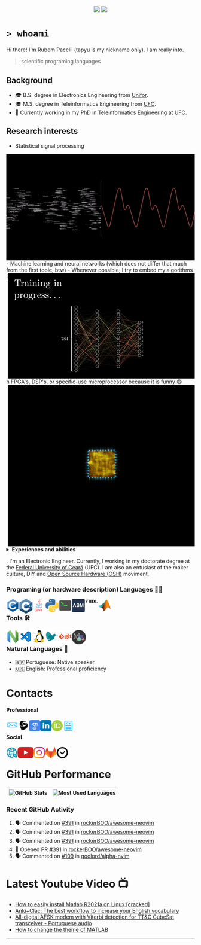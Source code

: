 <!--
**tapyu/tapyu** is a ✨ _special_ ✨ repository because its `README.md` (this file) appears on your GitHub profile.

Here are some ideas to get you started:

- 🔭 I’m currently working on ...
- 🌱 I’m currently learning ...
- 👯 I’m looking to collaborate on ...
- 🤔 I’m looking for help with ...
- 💬 Ask me about ...
- 📫 How to reach me: ...
- 😄 Pronouns: ...
- ⚡ Fun fact: ...

That is what I'm using to make the this Markdown:

- Shelds.io: https://github.com/badges/shields
- github-readme-stats: https://github.com/anuraghazra/github-readme-stats
- How To Create An Amazing Profile ReadMe With GitHub Actions -> https://www.youtube.com/watch?v=ECuqb5Tv9qI
- How To Use Github's New Personal README and Wakatime: https://www.youtube.com/watch?v=jazcHIaitfE
- awesome-github-profile-readme: https://github.com/abhisheknaiidu/awesome-github-profile-readme

ABOUT DEPLOYING YOUR OWN VERCEL INSTANCE
1 -> https://github.com/anuraghazra/github-readme-stats#deploy-on-your-own-vercel-instance
2 ->https://www.youtube.com/watch?v=n6d4KHSKqGk&t=107s
3 -> https://github.com/tapyu/github-readme-stats/blob/master/vercel.json
4 -> https://vercel.com/docs/cli#project-configuration


-->

<p align='center'>
    <img align='center' src="https://img.shields.io/github/followers/tapyu?style=social">
    <img align='center' src="https://visitor-badge.glitch.me/badge?page_id=tapyu.visitor-badge">
</p>

# `> whoami`
Hi there! I'm Rubem Pacelli (tapyu is my nickname only). I am really into.
> scientific programing languages
## Background
- 🎓 B.S. degree in Electronics Engineering from [Unifor][UNIFORwebsite].
- 🎓 M.S. degree in Teleinformatics Engineering from [UFC][UFCwebsite].
- 🔬 Currently working in my PhD in Teleinformatics Engineering at [UFC][UFCwebsite].
## Research interests
- Statistical signal processing
<img align="right" src="figs/signal.gif">
- Machine learning and neural networks (which does not differ that much from the first topic, btw)
<img align="right" src="figs/MLP.gif">
- Whenever possible, I try to embed my algorithms in FPGA's, DSP's, or specific-use microprocessor because it is funny 😄
<img align="right" src="figs/microprocessor.gif">


<details>
    <summary><b> Experiences and abilities </b></summary>
    I have already been some contact with the followings Programing (or hardware description) Languages:
</details>

. I'm an Electronic Engineer. Currently, I working in my doctorate degree at the [Federal University of Ceará][UFCwebsite] (UFC). I am also an entusiast of the maker culture, DIY and [Open Source Hardware (OSH)][OSHWA wb about] moviment.

### Programing (or hardware description) Languages 👨‍💻

[<img align="left" alt="c" width="35px" src="figs/c_colorful.svg" />][cweb]
[<img align="left" alt="cpp" width="35px" src="figs/cpp_colorful.svg" />][cppweb]
[<img align="left" alt="java" width="35px" src="figs/java_colorful.svg" />][javaweb]
[<img align="left" alt="python" width="35px" src="figs/python_colorful.svg" />][pythonweb]
[<img align="left" alt="Unix shell scripting" width="35px" src="figs/utilities-x-terminal.svg"/>][unix shell script web]
[<img align="left" alt="assembly" width="35px" src="figs/assembly.png" />][assemblyweb]
[<img align="left" alt="VHDL" width="35px" src="figs/VHDL.jfif" />][VHDLweb]
[<img align="left" alt="matlab" width="35px" src="figs/icons8-matlab.svg" />][matlabweb]
<!-- - R -->
<br/>

### Tools 🛠

[<img align="left" alt="vim" width="35px" src="figs/neovim.svg" />][vimweb]
[<img align="left" alt="visual studio code" width="35px" src="figs/vscode_colorful.svg" />][vscodeweb]
[<img align="left" alt="linux" width="35px" src="figs/linux_colorful.svg"  />][linuxweb]
[<img align="left" alt="latex" width="35px" src="figs/icons8-latex.svg" />][latexweb]
[<img align="left" alt="git" width="35px" src="figs/git.svg" />][gitweb]
<!-- [<img align="left" alt="anaconda" width="35px" src="https://cdn.jsdelivr.net/npm/simple-icons@v3/icons/anaconda.svg" />][anacondaweb] -->
[<img align="left" alt="manim" width="38px" src="https://raw.githubusercontent.com/ManimCommunity/manim/main/logo/dark/dark_background.svg" />][manim-communityweb]
<br/>
### Natural Languages 👅
- :brazil: Portuguese: Native speaker
- :us: English: Professional proficiency

<!-- --- -->
# Contacts

#### Professional

[<img align="left" alt="rubem email" height="25" width="32px" src="figs/email_blue.svg" />][email]
[<img align="left" alt="rubem lattes" height="30" src="figs/lattes.png" />][lattes]
[<img align="left" alt="rubem scholar" height="30" src="figs/google_schola_colorful.svg" />][scholar]
[<img align="left" alt="rubem linkedin" height="30" src="figs/linkedin_colorful.svg" />][linkedin]
[<img align="left" alt="rubem orcid" height="30" src="figs/orcid.svg" />][orcid]
[<img align="left" alt="rubem cv" height="30" src="figs/curriculum-vitae_blue.svg" />][cv]
<br/>

#### Social
<!-- 
https://cdn.jsdelivr.net/npm/simple-icons@v3/icons/youtube.svg -->
[<img align="left" alt="rubem site" height="30" src="figs/internet_colorful.svg" />][pepe]
[<img align="left" alt="rubem youtube" height="30" src="figs/youtube_colorful.svg" />][youtube]
[<img align="left" alt="rubem instagra" height="30" src="figs/instagram_colorful.svg" />][instagram]
[<img align="left" alt="rubem gitlab" height="30" src="figs/gitlab.svg" />][gitlabweb]
[<img align="left" alt="wakatime" height="30" src="figs/wakatime.svg" />][wakatimeweb]
<!-- all spice git -->
<br/>

<!-- --- -->
# GitHub Performance
<!-- Put it only when the graph make sense! -->
| ![GitHub Stats](https://github-readme-stats-xi-six-31.vercel.app/api?username=tapyu&show_icons=true&count_private=true&hide_title=true&theme=tokyonight&hide_border=1&line_height=33) | ![Most Used Languages](https://github-readme-stats-xi-six-31.vercel.app/api/top-langs/?username=tapyu&hide=jupyter%20notebook,html,stata,mathematica,standard%20ml,postscript,tex&layout=compact&theme=tokyonight&hide_border=1&langs_count=10&count_private=true) |
|:-----:|:-----:|



### Recent GitHub Activity
  <!--START_SECTION:activity-->
1. 🗣 Commented on [#391](https://github.com/rockerBOO/awesome-neovim/issues/391) in [rockerBOO/awesome-neovim](https://github.com/rockerBOO/awesome-neovim)
2. 🗣 Commented on [#391](https://github.com/rockerBOO/awesome-neovim/issues/391) in [rockerBOO/awesome-neovim](https://github.com/rockerBOO/awesome-neovim)
3. 🗣 Commented on [#391](https://github.com/rockerBOO/awesome-neovim/issues/391) in [rockerBOO/awesome-neovim](https://github.com/rockerBOO/awesome-neovim)
4. 💪 Opened PR [#391](https://github.com/rockerBOO/awesome-neovim/pull/391) in [rockerBOO/awesome-neovim](https://github.com/rockerBOO/awesome-neovim)
5. 🗣 Commented on [#109](https://github.com/goolord/alpha-nvim/issues/109) in [goolord/alpha-nvim](https://github.com/goolord/alpha-nvim)
<!--END_SECTION:activity-->

<!-- ---- -->
# Latest Youtube Video 📺
<!-- YOUTUBE:START -->
- [How to easily install Matlab R2021a on Linux [cracked]](https://www.youtube.com/watch?v=JwbRAFYCyuU)
- [Anki+Clac: The best workflow to increase your English vocabulary](https://www.youtube.com/watch?v=9XNqNNM2AhI)
- [All-digital AFSK modem with Viterbi detection for TT&amp;C CubeSat transceiver - Portuguese audio](https://www.youtube.com/watch?v=FN3arSivyLI)
- [How to change the theme of MATLAB](https://www.youtube.com/watch?v=-ZjhzlEbLko)
<!-- YOUTUBE:END -->

<audio id="audio_play">
    <source src="figs/tapyu.m4a" type="audio/m4a" />
</audio>

---

[UFCwebsite]: http://www.ufc.br/
[UNIFORwebsite]: https://unifor.br/
[email]: mailto:rubem.engenharia@gmail.com
[lattes]: http://lattes.cnpq.br/0717252455115225
[scholar]: https://scholar.google.com.br/citations?user=Kj6Gzs4AAAAJ&hl=pt-BR&oi=sra
[linkedin]: https://www.linkedin.com/in/rubem-pacelli/
[orcid]: https://orcid.org/0000-0001-5933-8565
[cv]: https://github.com/tapyu/tapyu/blob/master/cv/Latex/cv.pdf
[pepe]: https://raw.githubusercontent.com/tapyu/tapyu/master/figs/pepe.jpg
[youtube]: https://www.youtube.com/channel/UCn1nfBWKVmvPvTsAH5Agf6Q
[instagram]: https://www.instagram.com/rubempacelli/
[manim-communityweb]: https://github.com/ManimCommunity/manim
[cweb]: https://en.wikipedia.org/wiki/C_(programming_language)
[cppweb]: https://en.wikipedia.org/wiki/C%2B%2B
[javaweb]: https://en.wikipedia.org/wiki/Java_(programming_language)
[pythonweb]: https://www.python.org/
[assemblyweb]: https://en.wikipedia.org/wiki/Assembly_language
[VHDLweb]: https://en.wikipedia.org/wiki/VHDL
[matlabweb]:https://www.mathworks.com/products/matlab.html
[anacondaweb]: https://www.anaconda.com/
[latexweb]: https://www.latex-project.org/
[linuxweb]: https://www.linux.org/
[vscodeweb]: https://code.visualstudio.com/
[vimweb]: https://www.vim.org/
[OSHWA wb about]: https://www.oshwa.org/about/
[unix shell script web]: https://en.wikipedia.org/wiki/Shell_script
[gitweb]: https://git-scm.com/
[gitlabweb]: https://gitlab.com/tapyu
[wakatimeweb]: https://wakatime.com/@24ca7482-495c-4cc3-bd12-e60bd547d672

<!-- old GitHub Stats and Top Langs -->
<!-- <img align="center" alt="codeSTACKr's GitHub Stats" src="https://github-readme-stats-xi-six-31.vercel.app/api?username=tapyu&show_icons=true&count_private=true&theme=tokyonight" />
[![Top Langs](https://github-readme-stats-xi-six-31.vercel.app/api/top-langs/?username=tapyu&layout=compact)](https://github.com/anuraghazra/github-readme-stats) -->
